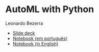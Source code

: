 # AutoML with Python
Leonardo Bezerra

* [Slide deck](//slides.com/leobezerra/deck-1-2/embed) 
* [Notebook (em português)](autosklearn/portugues.ipynb)
* [Notebook (in English)](autosklearn/english.ipynb)

